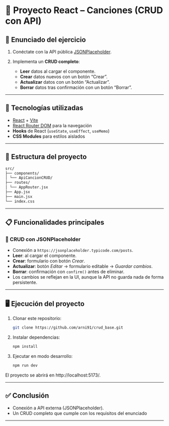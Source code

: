 # 🎵 Proyecto React – Canciones (CRUD con API)

## 📌 Enunciado del ejercicio

1. Conéctate con la API pública [JSONPlaceholder](https://jsonplaceholder.typicode.com/posts).  

2. Implementa un **CRUD completo**:
   - **Leer** datos al cargar el componente.  
   - **Crear** datos nuevos con un botón “Crear”.  
   - **Actualizar** datos con un botón “Actualizar”.  
   - **Borrar** datos tras confirmación con un botón “Borrar”.  

---

## 🚀 Tecnologías utilizadas

- [React](https://react.dev/) + [Vite](https://vitejs.dev/)
- [React Router DOM](https://reactrouter.com/) para la navegación
- **Hooks** de React (`useState`, `useEffect`, `useMemo`)
- **CSS Modules** para estilos aislados

---

## 📂 Estructura del proyecto

```bash
src/
├── components/
│ └── ApiCancionCRUD/ 
├── routes/
│ └── AppRouter.jsx
├── App.jsx
├── main.jsx
└── index.css
```

---

## 📋 Funcionalidades principales

### 🔹 CRUD con JSONPlaceholder
- Conexión a `https://jsonplaceholder.typicode.com/posts`.
- **Leer**: al cargar el componente.  
- **Crear**: formulario con botón *Crear*.  
- **Actualizar**: botón *Editar* → formulario editable → *Guardar cambios*.  
- **Borrar**: confirmación con `confirm()` antes de eliminar.  
- Los cambios se reflejan en la UI, aunque la API no guarda nada de forma persistente.

---

## 🖥️ Ejecución del proyecto

1. Clonar este repositorio:
   ```bash
   git clone https://github.com/arni91/crud_base.git
2. Instalar dependencias:

    ```bash
    npm install
    ```
3. Ejecutar en modo desarrollo:
    ```bash
    npm run dev
    ```
El proyecto se abrirá en http://localhost:5173/.

---

## ✅ Conclusión

- Conexión a  API externa (JSONPlaceholder).
- Un CRUD completo que cumple con los requisitos del enunciado

---
